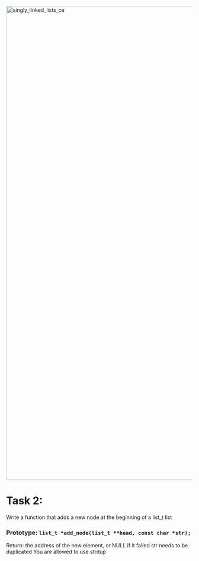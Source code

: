 <img width="1280" alt="singly_linked_lists_ce" src="https://github.com/manningstinson/holbertonschool-low_level_programming/assets/104523090/e6f8d517-2fab-4950-b48f-67f02f047654">

# Task 2: 
Write a function that adds a new node at the beginning of a list_t list

### Prototype: `list_t *add_node(list_t **head, const char *str);`
Return: the address of the new element, or NULL if it failed
str needs to be duplicated
You are allowed to use strdup
